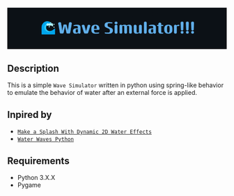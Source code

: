 ![banner](wave_simulator_banner.png)

**Description**
---
This is a simple `Wave Simulator` written in python using spring-like behavior to emulate the behavior of water after an external force is applied.

**Inpired by**
---
+ [`Make a Splash With Dynamic 2D Water Effects`](https://gamedevelopment.tutsplus.com/make-a-splash-with-dynamic-2d-water-effects--gamedev-236t)
+ [`Water Waves Python`](https://github.com/JimPavan/Water-Waves-Python/tree/master)


**Requirements**
---
+ Python 3.X.X
+ Pygame
